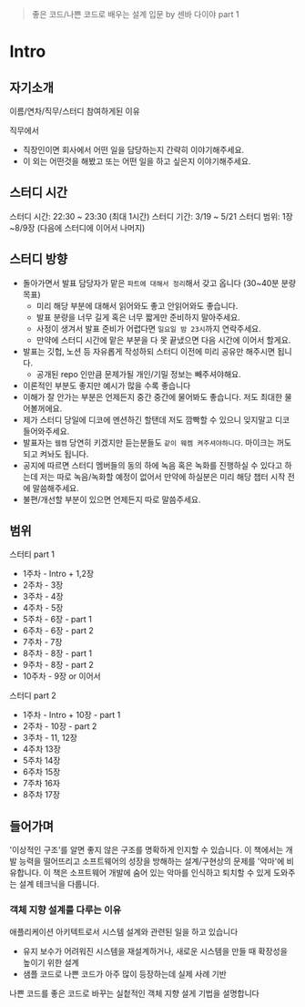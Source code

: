 > 좋은 코드/나쁜 코드로 배우는 설계 입문 by 센바 다이야 part 1

# Intro

## 자기소개

이름/연차/직무/스터디 참여하게된 이유

직무에서

- 직장인이면 회사에서 어떤 일을 담당하는지 간략히 이야기해주세요.
- 이 외는 어떤것을 해봤고 또는 어떤 일을 하고 싶은지 이야기해주세요.

## 스터디 시간

스터디 시간: 22:30 \~ 23:30 (최대 1시간)
스터디 기간: 3/19 \~ 5/21
스터디 범위: 1장~8/9장 (다음에 스터디에 이어서 나머지)

## 스터디 방향

- 돌아가면서 발표 담당자가 맡은 `파트에 대해서 정리`해서 갖고 옵니다 (30~40분 분량 목표)
  - 미리 해당 부분에 대해서 읽어와도 좋고 안읽어와도 좋습니다.
  - 발표 분량을 너무 길게 혹은 너무 짧게만 준비하지 말아주세요.
  - 사정이 생겨서 발표 준비가 어렵다면 `일요일 밤 23시`까지 연락주세요.
  - 만약에 스터디 시간에 맡은 부분을 다 못 끝냈으면 다음 시간에 이어서 할게요.
- 발표는 깃헙, 노션 등 자유롭게 작성하되 스터디 이전에 미리 공유만 해주시면 됩니다.
  - 공개된 repo 인만큼 문제가될 개인/기밀 정보는 빼주셔야해요.
- 이론적인 부분도 좋지만 예시가 많을 수록 좋습니다
- 이해가 잘 안가는 부분은 언제든지 중간 중간에 물어봐도 좋습니다. 저도 최대한 물어볼꺼에요.
- 제가 스터디 당일에 디코에 멘션하긴 할탠데 저도 깜빡할 수 있으니 잊지말고 디코 들어와주세요.
- 발표자는 `웹켐` 당연히 키겠지만 듣는분들도 `같이 웨켐 켜주셔야하니다`. 마이크는 꺼도되고 켜놔도 됩니다.
- 공지에 따르면 스터디 멤버들의 동의 하에 녹음 혹은 녹화를 진행하실 수 있다고 하는데 저는 따로 녹음/녹화할 예정이 없어서 만약에 하실분은 미리 해당 챕터 시작 전에 말씀해주세요.
- 불편/개선할 부분이 있으면 언제든지 따로 말씀주세요.

## 범위

스터티 part 1

- 1주차 - Intro + 1,2장
- 2주차 - 3장
- 3주차 - 4장
- 4주차 - 5장
- 5주차 - 6장 - part 1
- 6주차 - 6장 - part 2
- 7주차 - 7장
- 8주차 - 8장 - part 1
- 9주차 - 8장 - part 2
- 10주차 - 9장 or 이어서

스터디 part 2

- 1주차 - Intro + 10장 - part 1
- 2주차 - 10장 - part 2
- 3주차 - 11, 12장
- 4주차 13장
- 5주차 14장
- 6주차 15장
- 7주차 16자
- 8주차 17장

## 들어가며

'이상적인 구조'를 알면 좋지 않은 구조를 명확하게 인지할 수 있습니다.
이 책에서는 개발 능력을 떨어뜨리고 소프트웨어의 성장을 방해하는 설계/구현상의 문제를 '악마'에 비유합니다.
이 책은 소프트웨어 개발에 숨어 있는 악마를 인식하고 퇴치할 수 있게 도와주는 설계 테크닉을 다룹니다.

### 객체 지향 설계를 다루는 이유

애플리케이션 아키텍트로서 시스템 설계와 관련된 일을 하고 있습니다

- 유지 보수가 어려워진 시스템을 재설계하거나, 새로운 시스템을 만들 때 확장성을 높이기 위한 설계
- 샘플 코드로 나쁜 코드가 아주 많이 등장하는데 실제 사례 기반

나쁜 코드를 좋은 코드로 바꾸는 실첱적인 객체 지향 설게 기법을 설명합니다
